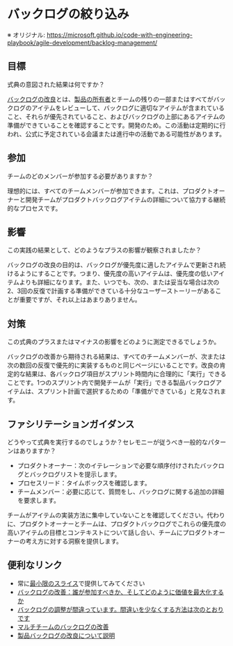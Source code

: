 # バックログの絞り込み

※ オリジナル: https://microsoft.github.io/code-with-engineering-playbook/agile-development/backlog-management/

## 目標

式典の意図された結果は何ですか？

[バックログの改良](https://www.agilealliance.org/glossary/backlog-refinement)とは、[製品の所有者](https://www.agilealliance.org/glossary/product-owner/)とチームの残りの一部またはすべてがバックログのアイテムをレビューして、バックログに適切なアイテムが含まれていること、それらが優先されていること、およびバックログの上部にあるアイテムの準備ができていることを確認することです。開発のため。この活動は定期的に行われ、公式に予定されている会議または進行中の活動である可能性があります。

## 参加

チームのどのメンバーが参加する必要がありますか？

理想的には、すべてのチームメンバーが参加できます。これは、プロダクトオーナーと開発チームがプロダクトバックログアイテムの詳細について協力する継続的なプロセスです。

## 影響

この実践の結果として、どのようなプラスの影響が観察されましたか？

バックログの改良の目的は、バックログが優先度に適したアイテムで更新され続けるようにすることです。つまり、優先度の高いアイテムは、優先度の低いアイテムよりも詳細になります。また、いつでも、次の、または妥当な場合は次の2、3回の反復で計画する準備ができている十分なユーザーストーリーがあることが重要ですが、それ以上はあまりありません。

## 対策

この式典のプラスまたはマイナスの影響をどのように測定できるでしょうか。

バックログの改善から期待される結果は、すべてのチームメンバーが、次または次の数回の反復で優先的に実装するものと同じページにいることです。改良の肯定的な結果は、各バックログ項目がスプリント時間内に合理的に「実行」できることです。1つのスプリント内で開発チームが「実行」できる製品バックログアイテムは、スプリント計画で選択するための「準備ができている」と見なされます。

## ファシリテーションガイダンス

どうやって式典を実行するのでしょうか？セレモニーが従うべき一般的なパターンはありますか？

- プロダクトオーナー：次のイテレーションで必要な順序付けされたバックログとバックログリストを提示します。
- プロセスリード：タイムボックスを確認します。
- チームメンバー：必要に応じて、質問をし、バックログに関する追加の詳細を要求します。

チームがアイテムの実装方法に集中していないことを確認してください。代わりに、プロダクトオーナーとチームは、プロダクトバックログでこれらの優先度の高いアイテムの目標とコンテキストについて話し合い、チームにプロダクトオーナーの考え方に対する洞察を提供します。

## 便利なリンク

- 常に[最小限のスライス](minimal-slices.md)で提供してみてください
- [バックログの改善：誰が参加すべきか、そしてどのように価値を最大化するか](https://www.mountaingoatsoftware.com/blog/backlog-grooming-who-should-attend-and-how-to-maximize-value#:~:text=A%20good%20rule%20of%20thumb,may%20be%20able%20to%20participate)
- [バックログの調整が間違っています。間違いを少なくする方法は次のとおりです](https://clubhouse.io/blog/how-to-do-backlog-refinement-less-wrong/)
- [マルチチームのバックログの改善](https://www.scrum.org/resources/blog/multi-team-backlog-refinement)
- [製品バックログの改良について説明](https://www.scrum.org/resources/blog/product-backlog-refinement-explained-13)
